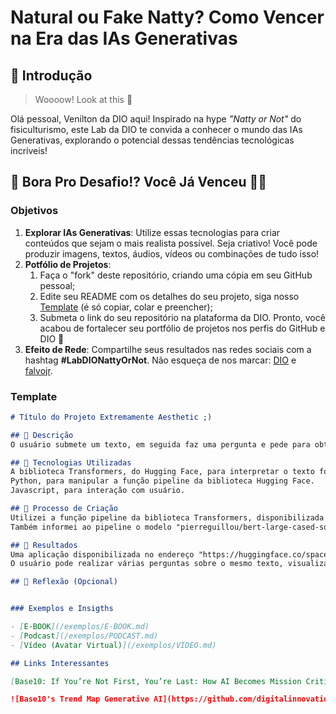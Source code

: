# Natural ou Fake Natty? Como Vencer na Era das IAs Generativas

## 🚀 Introdução

> Woooow! Look at this 👀

Olá pessoal, Venilton da DIO aqui! Inspirado na hype _"Natty or Not"_ do fisiculturismo, este Lab da DIO te convida a conhecer o mundo das IAs Generativas, explorando o potencial dessas tendências tecnológicas incríveis!

## 🎯 Bora Pro Desafio!? Você Já Venceu 💪🤓

### Objetivos

1. **Explorar IAs Generativas**: Utilize essas tecnologias para criar conteúdos que sejam o mais realista possível. Seja criativo! Você pode produzir imagens, textos, áudios, vídeos ou combinações de tudo isso!
1. **Potfólio de Projetos**:
    1. Faça o "fork" deste repositório, criando uma cópia em seu GitHub pessoal;
    2. Edite seu README com os detalhes do seu projeto, siga nosso [Template](#template) (é só copiar, colar e preencher);
    3. Submeta o link do seu repositório na plataforma da DIO. Pronto, você acabou de fortalecer seu portfólio de projetos nos perfis do GitHub e DIO 🚀
1. **Efeito de Rede**: Compartilhe seus resultados nas redes sociais com a hashtag **#LabDIONattyOrNot**. Não esqueça de nos marcar: [DIO](https://www.linkedin.com/school/dio-makethechange) e [falvojr](https://www.linkedin.com/in/falvojr).

### Template

```markdown
# Título do Projeto Extremamente Aesthetic ;)

## 📒 Descrição
O usuário submete um texto, em seguida faz uma pergunta e pede para obter uma resposta. A aplicação responde à pergunta com base no texto.

## 🤖 Tecnologias Utilizadas
A biblioteca Transformers, do Hugging Face, para interpretar o texto fornecido pelo usuário.
Python, para manipular a função pipeline da biblioteca Hugging Face.
Javascript, para interação com usuário.

## 🧐 Processo de Criação
Utilizei a função pipeline da biblioteca Transformers, disponibilizada pelo Hugging Face, informando a tarefa de responder questão, o contexto (o texto a ser interpretado) e a pergunta realizada.<br>
Também informei ao pipeline o modelo "pierreguillou/bert-large-cased-squad-v1.1-portuguese" para o Transformers conseguir entender o texto em português e aumentar o grau de acertividade das respostas.

## 🚀 Resultados
Uma aplicação disponibilizada no endereço "https://huggingface.co/spaces/tiagoenriquez/interpretador-de-texto-ii", na qual o usuário informa um texto e uma pergunta e recebe uma resposta para a pergunta com base no texto.<br>
O usuário pode realizar várias perguntas sobre o mesmo texto, visualizar o texto quantas vezes quiser e visualizar uma lista de perguntas já feitas com suas respectivas respostas.

## 💭 Reflexão (Opcional)


### Exemplos e Insigths

- [E-BOOK](/exemplos/E-BOOK.md)
- [Podcast](/exemplos/PODCAST.md)
- [Vídeo (Avatar Virtual)](/exemplos/VIDEO.md)

## Links Interessantes

[Base10: If You’re Not First, You’re Last: How AI Becomes Mission Critical](https://base10.vc/post/generative-ai-mission-critical/)

![Base10's Trend Map Generative AI](https://github.com/digitalinnovationone/lab-natty-or-not/assets/730492/f4df26e8-f8f7-4419-8252-c69d73ea930c)
